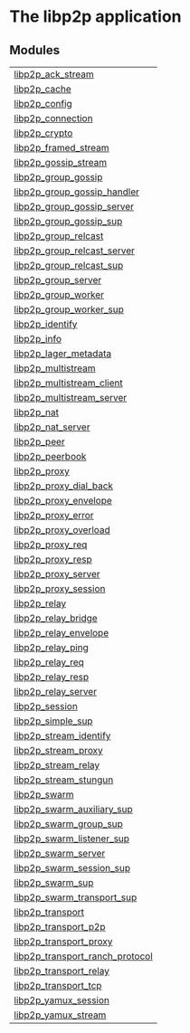 

# The libp2p application #


## Modules ##


<table width="100%" border="0" summary="list of modules">
<tr><td><a href="http://github.com/macpie/erlang-libp2p/blob/master/docs/libp2p_ack_stream" class="module">libp2p_ack_stream</a></td></tr>
<tr><td><a href="http://github.com/macpie/erlang-libp2p/blob/master/docs/libp2p_cache" class="module">libp2p_cache</a></td></tr>
<tr><td><a href="http://github.com/macpie/erlang-libp2p/blob/master/docs/libp2p_config" class="module">libp2p_config</a></td></tr>
<tr><td><a href="http://github.com/macpie/erlang-libp2p/blob/master/docs/libp2p_connection" class="module">libp2p_connection</a></td></tr>
<tr><td><a href="http://github.com/macpie/erlang-libp2p/blob/master/docs/libp2p_crypto" class="module">libp2p_crypto</a></td></tr>
<tr><td><a href="http://github.com/macpie/erlang-libp2p/blob/master/docs/libp2p_framed_stream" class="module">libp2p_framed_stream</a></td></tr>
<tr><td><a href="http://github.com/macpie/erlang-libp2p/blob/master/docs/libp2p_gossip_stream" class="module">libp2p_gossip_stream</a></td></tr>
<tr><td><a href="http://github.com/macpie/erlang-libp2p/blob/master/docs/libp2p_group_gossip" class="module">libp2p_group_gossip</a></td></tr>
<tr><td><a href="http://github.com/macpie/erlang-libp2p/blob/master/docs/libp2p_group_gossip_handler" class="module">libp2p_group_gossip_handler</a></td></tr>
<tr><td><a href="http://github.com/macpie/erlang-libp2p/blob/master/docs/libp2p_group_gossip_server" class="module">libp2p_group_gossip_server</a></td></tr>
<tr><td><a href="http://github.com/macpie/erlang-libp2p/blob/master/docs/libp2p_group_gossip_sup" class="module">libp2p_group_gossip_sup</a></td></tr>
<tr><td><a href="http://github.com/macpie/erlang-libp2p/blob/master/docs/libp2p_group_relcast" class="module">libp2p_group_relcast</a></td></tr>
<tr><td><a href="http://github.com/macpie/erlang-libp2p/blob/master/docs/libp2p_group_relcast_server" class="module">libp2p_group_relcast_server</a></td></tr>
<tr><td><a href="http://github.com/macpie/erlang-libp2p/blob/master/docs/libp2p_group_relcast_sup" class="module">libp2p_group_relcast_sup</a></td></tr>
<tr><td><a href="http://github.com/macpie/erlang-libp2p/blob/master/docs/libp2p_group_server" class="module">libp2p_group_server</a></td></tr>
<tr><td><a href="http://github.com/macpie/erlang-libp2p/blob/master/docs/libp2p_group_worker" class="module">libp2p_group_worker</a></td></tr>
<tr><td><a href="http://github.com/macpie/erlang-libp2p/blob/master/docs/libp2p_group_worker_sup" class="module">libp2p_group_worker_sup</a></td></tr>
<tr><td><a href="http://github.com/macpie/erlang-libp2p/blob/master/docs/libp2p_identify" class="module">libp2p_identify</a></td></tr>
<tr><td><a href="http://github.com/macpie/erlang-libp2p/blob/master/docs/libp2p_info" class="module">libp2p_info</a></td></tr>
<tr><td><a href="http://github.com/macpie/erlang-libp2p/blob/master/docs/libp2p_lager_metadata" class="module">libp2p_lager_metadata</a></td></tr>
<tr><td><a href="http://github.com/macpie/erlang-libp2p/blob/master/docs/libp2p_multistream" class="module">libp2p_multistream</a></td></tr>
<tr><td><a href="http://github.com/macpie/erlang-libp2p/blob/master/docs/libp2p_multistream_client" class="module">libp2p_multistream_client</a></td></tr>
<tr><td><a href="http://github.com/macpie/erlang-libp2p/blob/master/docs/libp2p_multistream_server" class="module">libp2p_multistream_server</a></td></tr>
<tr><td><a href="http://github.com/macpie/erlang-libp2p/blob/master/docs/libp2p_nat" class="module">libp2p_nat</a></td></tr>
<tr><td><a href="http://github.com/macpie/erlang-libp2p/blob/master/docs/libp2p_nat_server" class="module">libp2p_nat_server</a></td></tr>
<tr><td><a href="http://github.com/macpie/erlang-libp2p/blob/master/docs/libp2p_peer" class="module">libp2p_peer</a></td></tr>
<tr><td><a href="http://github.com/macpie/erlang-libp2p/blob/master/docs/libp2p_peerbook" class="module">libp2p_peerbook</a></td></tr>
<tr><td><a href="http://github.com/macpie/erlang-libp2p/blob/master/docs/libp2p_proxy" class="module">libp2p_proxy</a></td></tr>
<tr><td><a href="http://github.com/macpie/erlang-libp2p/blob/master/docs/libp2p_proxy_dial_back" class="module">libp2p_proxy_dial_back</a></td></tr>
<tr><td><a href="http://github.com/macpie/erlang-libp2p/blob/master/docs/libp2p_proxy_envelope" class="module">libp2p_proxy_envelope</a></td></tr>
<tr><td><a href="http://github.com/macpie/erlang-libp2p/blob/master/docs/libp2p_proxy_error" class="module">libp2p_proxy_error</a></td></tr>
<tr><td><a href="http://github.com/macpie/erlang-libp2p/blob/master/docs/libp2p_proxy_overload" class="module">libp2p_proxy_overload</a></td></tr>
<tr><td><a href="http://github.com/macpie/erlang-libp2p/blob/master/docs/libp2p_proxy_req" class="module">libp2p_proxy_req</a></td></tr>
<tr><td><a href="http://github.com/macpie/erlang-libp2p/blob/master/docs/libp2p_proxy_resp" class="module">libp2p_proxy_resp</a></td></tr>
<tr><td><a href="http://github.com/macpie/erlang-libp2p/blob/master/docs/libp2p_proxy_server" class="module">libp2p_proxy_server</a></td></tr>
<tr><td><a href="http://github.com/macpie/erlang-libp2p/blob/master/docs/libp2p_proxy_session" class="module">libp2p_proxy_session</a></td></tr>
<tr><td><a href="http://github.com/macpie/erlang-libp2p/blob/master/docs/libp2p_relay" class="module">libp2p_relay</a></td></tr>
<tr><td><a href="http://github.com/macpie/erlang-libp2p/blob/master/docs/libp2p_relay_bridge" class="module">libp2p_relay_bridge</a></td></tr>
<tr><td><a href="http://github.com/macpie/erlang-libp2p/blob/master/docs/libp2p_relay_envelope" class="module">libp2p_relay_envelope</a></td></tr>
<tr><td><a href="http://github.com/macpie/erlang-libp2p/blob/master/docs/libp2p_relay_ping" class="module">libp2p_relay_ping</a></td></tr>
<tr><td><a href="http://github.com/macpie/erlang-libp2p/blob/master/docs/libp2p_relay_req" class="module">libp2p_relay_req</a></td></tr>
<tr><td><a href="http://github.com/macpie/erlang-libp2p/blob/master/docs/libp2p_relay_resp" class="module">libp2p_relay_resp</a></td></tr>
<tr><td><a href="http://github.com/macpie/erlang-libp2p/blob/master/docs/libp2p_relay_server" class="module">libp2p_relay_server</a></td></tr>
<tr><td><a href="http://github.com/macpie/erlang-libp2p/blob/master/docs/libp2p_session" class="module">libp2p_session</a></td></tr>
<tr><td><a href="http://github.com/macpie/erlang-libp2p/blob/master/docs/libp2p_simple_sup" class="module">libp2p_simple_sup</a></td></tr>
<tr><td><a href="http://github.com/macpie/erlang-libp2p/blob/master/docs/libp2p_stream_identify" class="module">libp2p_stream_identify</a></td></tr>
<tr><td><a href="http://github.com/macpie/erlang-libp2p/blob/master/docs/libp2p_stream_proxy" class="module">libp2p_stream_proxy</a></td></tr>
<tr><td><a href="http://github.com/macpie/erlang-libp2p/blob/master/docs/libp2p_stream_relay" class="module">libp2p_stream_relay</a></td></tr>
<tr><td><a href="http://github.com/macpie/erlang-libp2p/blob/master/docs/libp2p_stream_stungun" class="module">libp2p_stream_stungun</a></td></tr>
<tr><td><a href="http://github.com/macpie/erlang-libp2p/blob/master/docs/libp2p_swarm" class="module">libp2p_swarm</a></td></tr>
<tr><td><a href="http://github.com/macpie/erlang-libp2p/blob/master/docs/libp2p_swarm_auxiliary_sup" class="module">libp2p_swarm_auxiliary_sup</a></td></tr>
<tr><td><a href="http://github.com/macpie/erlang-libp2p/blob/master/docs/libp2p_swarm_group_sup" class="module">libp2p_swarm_group_sup</a></td></tr>
<tr><td><a href="http://github.com/macpie/erlang-libp2p/blob/master/docs/libp2p_swarm_listener_sup" class="module">libp2p_swarm_listener_sup</a></td></tr>
<tr><td><a href="http://github.com/macpie/erlang-libp2p/blob/master/docs/libp2p_swarm_server" class="module">libp2p_swarm_server</a></td></tr>
<tr><td><a href="http://github.com/macpie/erlang-libp2p/blob/master/docs/libp2p_swarm_session_sup" class="module">libp2p_swarm_session_sup</a></td></tr>
<tr><td><a href="http://github.com/macpie/erlang-libp2p/blob/master/docs/libp2p_swarm_sup" class="module">libp2p_swarm_sup</a></td></tr>
<tr><td><a href="http://github.com/macpie/erlang-libp2p/blob/master/docs/libp2p_swarm_transport_sup" class="module">libp2p_swarm_transport_sup</a></td></tr>
<tr><td><a href="http://github.com/macpie/erlang-libp2p/blob/master/docs/libp2p_transport" class="module">libp2p_transport</a></td></tr>
<tr><td><a href="http://github.com/macpie/erlang-libp2p/blob/master/docs/libp2p_transport_p2p" class="module">libp2p_transport_p2p</a></td></tr>
<tr><td><a href="http://github.com/macpie/erlang-libp2p/blob/master/docs/libp2p_transport_proxy" class="module">libp2p_transport_proxy</a></td></tr>
<tr><td><a href="http://github.com/macpie/erlang-libp2p/blob/master/docs/libp2p_transport_ranch_protocol" class="module">libp2p_transport_ranch_protocol</a></td></tr>
<tr><td><a href="http://github.com/macpie/erlang-libp2p/blob/master/docs/libp2p_transport_relay" class="module">libp2p_transport_relay</a></td></tr>
<tr><td><a href="http://github.com/macpie/erlang-libp2p/blob/master/docs/libp2p_transport_tcp" class="module">libp2p_transport_tcp</a></td></tr>
<tr><td><a href="http://github.com/macpie/erlang-libp2p/blob/master/docs/libp2p_yamux_session" class="module">libp2p_yamux_session</a></td></tr>
<tr><td><a href="http://github.com/macpie/erlang-libp2p/blob/master/docs/libp2p_yamux_stream" class="module">libp2p_yamux_stream</a></td></tr></table>

